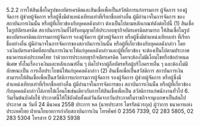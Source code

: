 5.2.2 การให้สินเชื่อในรูปของบัตรเครดิตและสินเชื่อเพื่อเป็นสวัสดิการแก่กรรมการ
ผู้จัดการ รองผู้จัดการ ผู้ช่วยผู้จัดการ หรือผู้ซึ่งมีตำแหน่งเทียบเท่าที่เรียกชื่ออย่างอื่น ผู้มีอำนาจในการจัดการ
ของสถาบันการเงินนั้น หรือผู้ที่เกี่ยวข้องกับบุคคลดังกล่าว ต้องเป็นไปตามหลักเกณฑ์ดังต่อไปนี้
(1) สินเชื่อในรูปบัตรเครดิต
สถาบันการเงินที่ได้รับอนุญาตให้ประกอบธุรกิจบัตรเครดิตสามารถ
ให้สินเชื่อในรูปของบัตรเครดิตแก่กรรมการผู้จัดการ รองผู้จัดการ ผู้ช่วยผู้จัดการ หรือผู้ซึ่งมีตำแหน่งเทียบเท่า
ที่เรียกชื่ออย่างอื่น ผู้มีอำนาจในการจัดการของสถาบันการเงินนั้น หรือผู้ที่เกี่ยวข้องกับบุคคลดังกล่าว
โดยวงเงินบัตรเครดิตที่สถาบันการเงินจะให้แก่บุคคลดังกล่าวและผู้ที่เกี่ยวข้อง จะต้องเป็นไปตามประกาศ
ธนาคารแห่งประเทศไทย ว่าด้วยการประกอบธุรกิจบัตรเครดิต โดยจะต้องไม่มีเงื่อนไขหรือข้อกำหนดพิเศษ
ทั้งในเรื่องวงเงินและหลักเกณฑ์อื่น ๆ ผิดไปจากผู้ถือบัตรหรือผู้บริโภครายอื่น ๆ และต้องไม่มีลักษณะเป็น
การเอื้อประโยชน์ให้แก่บุคคลดังกล่าว
(2) สินเชื่อเพื่อเป็นสวัสดิการ
สถาบันการเงินสามารถให้สินเชื่อเพื่อเป็นสวัสดิการแก่กรรมการผู้จัดการ
รองผู้จัดการ ผู้ช่วยผู้จัดการ หรือผู้ซึ่งมีตำแหน่งเทียบเท่าที่เรียกชื่ออย่างอื่น ผู้มีอำนาจในการจัดการของ
สถาบันการเงินนั้น หรือผู้ที่เกี่ยวข้องกับบุคคลดังกล่าวได้ภายใต้เงื่อนไขเช่นเดียวกับการให้สินเชื่อเพื่อเป็น
สวัสดิการแก่พนักงานทั่วไป
6. วันเริ่มต้นบังคับใช้
ประกาศนี้ให้ใช้บังคับตั้งแต่วันถัดจากวันประกาศในราชกิจจานุเบกษาเป็นต้นไป
ประกาศ ณ วันที่ 24 มีนาคม 2558
ประการ หล
(นายประสาร ไตรรัตน์วรกุล)
ผู้ว่าการ
ธนาคารแห่งประเทศไทย
ฝ่ายนโยบายการกำกับสถาบันการเงิน
โทรศัพท์ 0 2356 7339, 02 283 5805, 02 283 5304
โทรสาร 0 2283 5938
